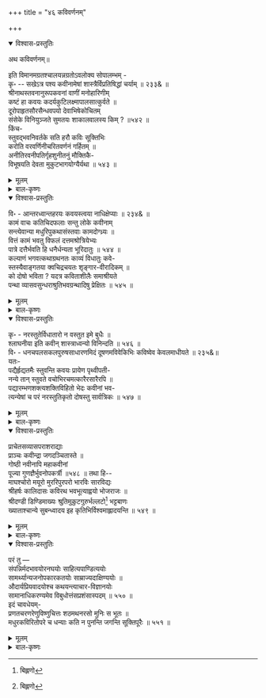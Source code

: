 +++
title = "४६ कविवर्णनम्"

+++

<details open><summary>विश्वास-प्रस्तुतिः</summary>

अथ कविवर्णनम्॥

इति विमानमग्रतश्चालयन्नग्रतोऽवलोक्य सोपालम्भम् -   
कृ॰ -- सखेऽत्र पश्य कवीनामेषां शास्त्रैर्विप्रतिषिद्धां चर्याम् ॥ २३३& ॥   
श्रीनाथस्तवनानुरूपकवनां वाणीं मनोहारिणीम्   
कष्टं हा कवयः कदर्यकुटिलक्ष्मापालसात्कुर्वते ॥   
दूरोपाहृतसौरसैन्धवपयो देवाभिषेकोचितम्   
संसेके विनियुञ्जते सुमतयः शाकालवालस्य किम् ? ॥५४२ ॥   
किंच-   
स्तुवद्भवनिवर्तके सति हरौ कविः सूक्तिभिः   
करोति वरवर्णिनीचरितवर्णनं गर्हितम् ॥   
अनीतिरवनीपतिर्गृहशुनीतनुं मौक्तिकै-   
विभूषयति देवता मुकुटभागयोग्यैर्यथा ॥ ५४३ ॥
</details>

<details><summary>मूलम्</summary>

अथ कविवर्णनम्॥

इति विमानमग्रतश्चालयन्नग्रतोऽवलोक्य सोपालम्भम् -   
कृ॰ -- सखेऽत्र पश्य कवीनामेषां शास्त्रैर्विप्रतिषिद्धां चर्याम् ॥ २३३& ॥   
श्रीनाथस्तवनानुरूपकवनां वाणीं मनोहारिणीम्   
कष्टं हा कवयः कदर्यकुटिलक्ष्मापालसात्कुर्वते ॥   
दूरोपाहृतसौरसैन्धवपयो देवाभिषेकोचितम्   
संसेके विनियुञ्जते सुमतयः शाकालवालस्य किम् ? ॥५४२ ॥   
किंच-   
स्तुवद्भवनिवर्तके सति हरौ कविः सूक्तिभिः   
करोति वरवर्णिनीचरितवर्णनं गर्हितम् ॥   
अनीतिरवनीपतिर्गृहशुनीतनुं मौक्तिकै-   
विभूषयति देवता मुकुटभागयोग्यैर्यथा ॥ ५४३ ॥
</details>

<details><summary>बाल-कृष्णः</summary>

अथ कविवर्णनं सूचयितुमवतारयति - इतीति । सोपालम्भं सनिन्दम् ॥

सख इति । हे सखे विश्वावसो ! अत्रास्मिन् देशे एषां कवीनां शास्त्रैर्विप्रतिषिद्धां निषिद्धां चर्यमाचारं पश्यावलोकय ॥ २३३& ॥

श्रीनाथेति । श्रीनाथस्य भगवतो लक्ष्मीपतेः स्तवने स्तुतौ अनुरूपं योग्यं कवनं शब्दनिवेशनचातुर्य यस्याः सा तां अत एव मनोहारिणीं सहृदयजनचित्ताकर्षिणीं वाणीम् एते कवयः कदर्याः कृपणाः "कदर्ये कृपण क्षुद्र किंपचान - मितंपचाः ।" इत्यमरः । कुटिलाः वक्रान्तःकरणाश्च ये क्ष्मापाला भूपालास्तेषां अधीनां कुर्बते कुर्वन्ति । हा कष्टमिति खेदे । एतदेव दृष्टान्तेन द्रढयति--दूरोपाहतेति । दूरात् शतशो योजन प्रदेशात् उपाहृतमानीतं सुरसिन्धोः गङ्गायाः इदं सौरसैन्धवं यत् पयः उदकं तत् अत एव देवस्य श्रीसेतुबन्धरामेश्वरादेः अभिषेके उचितं योग्यं सुमतयः सुबुद्धयो जनाः शाकस्य शाकवृक्षस्य आलवालं तस्य संसेके निषेचने विनियुञ्जते उपयुञ्जते किम् ? अपि तु नैवेत्यर्थः ॥ ५४२ ॥

स्तुवदिति । स्तुवतां स्तुतिं कुर्वतां जनानां भवनिवर्तके संसारनिवर्तके हरौ विष्णौ सत्यपि कविः सूक्तिभिः मधुरवाणीभिः गर्हितं सद्भिर्निन्द्यं वरवर्णिन्याः स्त्रियाश्चरितस्य वर्णनं नेत्र-वदनाद्यवयवप्रशंसारूपं करोति । किंच कतिपये कवयः प्रत्यक्षं प्रन्थारम्भे मङ्गलादौ श्रीहरि - शिवादिवर्णनप्रसङ्गेऽपि व्रीडावहशृङ्गारादिवर्णनेन निजां वाणीं दूषयन्ति वास्तविकेश्वरसामर्थ्यं निह्नुवते च । यथा भट्टनारायणेन वेणीसंहारनाटके मङ्गलाचरणतृतीयपद्ये 'उत्तिष्ठन्त्या रतान्ते भरमुरगपतौ -' इत्यादिना भगवत्या लक्ष्म्याः संभोगोत्थानं वर्णितं, तत्किं भगवत्याः अन्यन्निरवद्यं माननीयं च चरित्रं नासीदेव ? परं तु तदेषां विषयवासनामलिनान्तःकरणानां कवीनां मनः कुतः प्रवेष्टुं शक्नोति ? इत्यलमप्रस्तुतप्रवचनेन । अत्रापि दृष्टान्तमाह- अनीतिः नयशिक्षणरहितः अवनीपती राजा यथा देवतानां मुकुटस्य किरीटस्य भागेषु प्रान्तेषु योग्यैरुचितैः, खचितुमिति शेषः । मौक्तिकैः गृहे पालितायाः शुन्याः तनुं शरीरं विभूषयति । तथैवैतेषां कवीनां कृतिरिति भावः ॥ ५४३ ॥
</details>

<details open><summary>विश्वास-प्रस्तुतिः</summary>

वि॰ - आन्तरध्वान्तहरयः कवयस्त्वया नाधिक्षेप्याः ॥ २३४& ॥   
कामं वाचः कतिचिदफलाः सन्तु लोके कवीनाम्   
सन्त्येवान्या मधुरिपुकथासंस्तवाः कामदोग्ध्र्यः ॥   
वित्तं कामं भवतु विफलं दत्तमश्रोत्रियेभ्यः   
पात्रे दत्तैर्भवति हि धनैर्धन्यता भूरिदातुः ॥ ५४४ ॥   
कल्याणं भगवत्कथाग्रथनतः काव्यं विधातुः कवे-   
स्तस्यैवाङ्गतया क्वचिद्रचयतः शृङ्गार-वीरादिकम् ॥   
को दोषो भविता ? यदत्र कविताशीलैः समाश्रीयते   
पन्था व्यासवसुन्धराश्रुतिभवग्रन्थादिषु प्रेक्षितः ॥ ५४५ ॥

</details>

<details><summary>मूलम्</summary>

वि॰ - आन्तरध्वान्तहरयः कवयस्त्वया नाधिक्षेप्याः ॥ २३४& ॥   
कामं वाचः कतिचिदफलाः सन्तु लोके कवीनाम्   
सन्त्येवान्या मधुरिपुकथासंस्तवाः कामदोग्ध्र्यः ॥   
वित्तं कामं भवतु विफलं दत्तमश्रोत्रियेभ्यः   
पात्रे दत्तैर्भवति हि धनैर्धन्यता भूरिदातुः ॥ ५४४ ॥   
कल्याणं भगवत्कथाग्रथनतः काव्यं विधातुः कवे-   
स्तस्यैवाङ्गतया क्वचिद्रचयतः शृङ्गार-वीरादिकम् ॥   
को दोषो भविता ? यदत्र कविताशीलैः समाश्रीयते   
पन्था व्यासवसुन्धराश्रुतिभवग्रन्थादिषु प्रेक्षितः ॥ ५४५ ॥

</details>

<details><summary>बाल-कृष्णः</summary>

आन्तरेति । आन्तरस्य मनोगतस्य ध्वान्तस्य अन्धकारस्य अज्ञानरूपस्येत्यर्थः । हरयः सूर्याः तत्सदृशा इत्यर्थः । कवयस्त्वया नाधिक्षेप्या न निन्दनीयाः ॥ २३४& ॥

उक्तमेव स्पष्टयति- काममिति । लोके कवीनां कतिचित् वाचः वाण्यः श्रीवर्णनादिरूपाः कामं अफलाः निष्फलाः सन्तु । नैतादृशः सर्वा अपीत्यर्थः । किंतु अन्याः स्त्री-राजादिवर्णनादितराः मधुरिपोः श्रीकृष्णस्य कथायाः संस्तवः सम्यक्-स्तुतिः यासु ताः अत एव कामदोग्ध्र्यः अभीष्टसद्गत्यादिप्रदात्र्यः वाचः सन्त्येव । अत्रैतादृशो वाचः कालिदासस्य रघुवंश-कुमारसंभवादिकाः, माघस्य शिशुपालवधादिरूपाः, भवभूतेरुत्तररामचरित्रादयश्चोह्याः । अत्रार्थान्तरं न्यस्यति- अश्रोत्रियेभ्यः अवैदिकेभ्यः अर्थात् कुपात्रेभ्यः दत्तं स्वत्वत्यागपूर्वकं परस्वत्वोत्पादनपूर्वकं च समर्पितं वित्तं द्रव्यं कामं विफलं भवतु । किंतु पात्रे सत्पात्रे अग्नि. होत्रादिसंपन्ने दत्तैः समर्पितैः धनैः भूरिदातुः अतिशयदानकर्तुः पुरुषस्य धन्यता पुण्यवत्ता भवति हि एव ॥ ५४४ ॥

' स्तुवद्भवनिवर्तके --' इत्यादिनोक्तं स्त्रीवर्णनरूपं दोषमुद्धारयन्नाह - कल्याणमिति । भगवतः श्रीविष्णोः कथानां राम-कृष्णाद्यवतारचरित्राणां ग्रथनतः रचनया कल्याणं निःश्रेयसकरं काव्यं रघुवंश - कुमारसंभव - शिशुपालवध - किरातार्जुनीयादिकं शाकुन्तल - महावीरचरितोत्तररामचरितादिनाटकरूपं च विधातुः कर्तुः कवेः कालिदास-माघ- भारवि भवभूत्यादेः, तस्य काव्यस्यैवाङ्गतया यत्किंचिदंशरूपत्वेन क्वचित् विवाहादिप्रसङ्गे दम्पतीसमागमादिप्रसङ्गे वा, न तु सर्वत्र । यथा रघुवंशे इन्दुमत्याः वर्णनं, कुमारसंभवे भगवत्याः पार्वत्याश्च वर्णनं, सर्वतो वीररसप्रधाने वेणीसंहारनाटके च भानुमत्यादिवर्णनं चेत्यादिकं यथायथमूह्यम् । शृङ्गारः वीरश्च तौ आदी यस्मिन् तदादिकं रसं, आदिशब्दात् करुणाद्भुतादेर्ग्रहणम् । रचयतः को दोषो भविता भविष्यति ? नैवायं संप्रदायः आधुनिककवीनामेव, किंतु प्राचीनानामपीत्याह-यत् यस्मात् अत्र लोके कविताशीलैः काव्यकर्तृभिः व्यासः पाराशरः वसुंधराश्रुतिः पृथिव्याः श्रवणेन्द्रियं लक्षणया वल्मीकं तत्र भवो वाल्मीकिश्च तयोर्ग्रन्थादिषु महाभारत - भागवत - रामायणादिपुराणग्रन्थेषु प्रेक्षितोऽवलोकितः पन्थाः क्वचिदङ्गतया शृङ्गारादिवर्णनरूपः, यथा महाभारते द्रौपद्यादिसमागमवर्णनं, भागवते च श्रीकृष्ण - गोपिकारासक्रीडादिवर्णनं, रामायणे सीतावर्णनादिकं च ज्ञेयम् । समाश्रीयते स्वीक्रियते । न तु स्वकपोलकल्पित इति भावः ॥ ५४५ ॥

</details>

<details open><summary>विश्वास-प्रस्तुतिः</summary>

कृ॰ - नरस्तुतेर्विधातारो न वस्तुत इमे बुधैः ॥   
श्लाघनीया इति कवीन् शास्त्राध्वन्यो विनिन्दति ॥ ५४६ ॥   
वि॰ - धनचपलसकलपुरुषसाधारणमिदं दूषणमविवेकिभिः कविष्वेव केवलमाधीयते ॥ २३५&॥   
यतः-   
पद्यैर्हृद्यतमैः स्तुवन्ति कवयः प्रायेण पृथ्वीपती-   
नन्ये तान् स्तुवते वचोभिरचमत्कारैरसारैरपि ॥   
पद्यारम्भणशक्त्यशक्तिविहितो भेदः कवीनां भव-   
त्यन्येषां च परं नरस्तुतिकृतो दोषस्तु सार्वत्रिकः ॥ ५४७ ॥
</details>

<details><summary>मूलम्</summary>

कृ॰ - नरस्तुतेर्विधातारो न वस्तुत इमे बुधैः ॥   
श्लाघनीया इति कवीन् शास्त्राध्वन्यो विनिन्दति ॥ ५४६ ॥   
वि॰ - धनचपलसकलपुरुषसाधारणमिदं दूषणमविवेकिभिः कविष्वेव केवलमाधीयते ॥ २३५&॥   
यतः-   
पद्यैर्हृद्यतमैः स्तुवन्ति कवयः प्रायेण पृथ्वीपती-   
नन्ये तान् स्तुवते वचोभिरचमत्कारैरसारैरपि ॥   
पद्यारम्भणशक्त्यशक्तिविहितो भेदः कवीनां भव-   
त्यन्येषां च परं नरस्तुतिकृतो दोषस्तु सार्वत्रिकः ॥ ५४७ ॥

</details>


<details><summary>बाल-कृष्णः</summary>

पुनरपि दूषयति- नरेति । नरस्य मनुष्यस्य राजादेः स्तुतेः स्तवस्य विधातारः कर्तारः इमे कवयः, अत एव वस्तुतः तत्त्वतः बुधैः पण्डितैः न श्लाघनीयाः न प्रशंसनीयाः । इति हेतोः कवीन् शास्त्राध्वन्यः शास्त्रपथिकः " अध्वनो यत्खौ " इति सूत्रेण 'अलं गच्छति' इत्यर्थे यत् प्रत्ययः । शास्त्रोक्तमार्गेण गन्तेत्यर्थः । विनिन्दति ॥ ५४६ ॥

धनेति । धने द्रव्यसंपादने चपला आसक्ता ये सकलाः सर्वेऽपि पुरुषाः कवयः तदन्ये च तेषां साधारणं समानमिदं नरस्तवनरूपं दूषणं, परं तु अविवेकिभिः अविचारिभिः केवलं कविष्वेव, न त्वन्येषु आधीयते आरोप्यते ॥ २३५& ॥

पद्यैरिति । कवयः हृद्यतमैः अतिमनोहरैः रसालंकारादिपरिपूर्णत्वेनेत्यर्थः । पद्यैः श्लोकैः पृथ्वीपतीन् राज्ञः प्रायेण स्तुवन्ति । प्रायग्रहणात् केचित् पद्यादिरचनप्रयत्नं विनैव स्तुवन्तीति ज्ञेयम् । अन्ये च तान् राज्ञः अचमत्कारैः उपमाद्यलंकाराभावात् आह्लादजननासमर्थैः अत एव असारैरपि वचोभिर्भाषणैः स्तुवते तेषां स्तुतिं कुर्वन्ति । उभयोस्तारतम्यमाह--पद्यानां श्लोकानां आरम्भणे करणे शक्तिः सामर्थ्य अशक्तिरसामर्थ्य च ताभ्यां विहितः कृतः कवीनां अन्येषां च मध्ये भेदः विशेषः अस्ति । परंतु नरस्तुतिकृतो दोषस्तु सर्वत्र कवि - तदितर- धनचपलजनेषु भवतीति सार्वत्रिक एव न तु कवीनामेवायं दोषः प्रत्युत चमत्कारजनितो गुण एव संभवतीति ॥ ५४७ ॥
</details>

<details open><summary>विश्वास-प्रस्तुतिः</summary>

प्राचेतसव्यासपराशराद्याः   
प्राञ्चः कवीन्द्रा जगदञ्चितास्ते ॥   
गोष्ठी नवीनापि महाकवीनां   
पूज्या गुणज्ञैर्भुवनोपकर्त्री ॥५४८ ॥ तथा हि--   
माघश्चोरो मयूरो मुररिपुरपरो भारविः सारविद्यः   
श्रीहर्षः कालिदासः कविरथ भवभूत्याह्वयो भोजराजः ॥   
श्रीदण्डी डिण्डिमाख्यः श्रुतिमुकुटगुरुर्भल्लटो[^713] भट्टबाणः   
ख्याताश्चान्ये सुबन्ध्वादय इह कृतिभिर्विश्वमाह्लादयन्ति ॥ ५४९ ॥

[^713]:
     बिह्लणो
</details>

<details><summary>मूलम्</summary>

प्राचेतसव्यासपराशराद्याः   
प्राञ्चः कवीन्द्रा जगदञ्चितास्ते ॥   
गोष्ठी नवीनापि महाकवीनां   
पूज्या गुणज्ञैर्भुवनोपकर्त्री ॥५४८ ॥ तथा हि--   
माघश्चोरो मयूरो मुररिपुरपरो भारविः सारविद्यः   
श्रीहर्षः कालिदासः कविरथ भवभूत्याह्वयो भोजराजः ॥   
श्रीदण्डी डिण्डिमाख्यः श्रुतिमुकुटगुरुर्भल्लटो[^713] भट्टबाणः   
ख्याताश्चान्ये सुबन्ध्वादय इह कृतिभिर्विश्वमाह्लादयन्ति ॥ ५४९ ॥

[^713]:
     बिह्लणो
</details>

<details><summary>बाल-कृष्णः</summary>

,

प्राचेतसेति । प्राचेतसः वाल्मीकिः, व्यासः सत्यवतीसुतः, पराशरश्च ते आयाः प्रथमाः येषु ते प्राञ्चः प्राचीनाः अत एव कवीन्द्राः कविषु श्रेष्ठाः ते प्रसिद्धाः जगति अञ्चिताः पूज्याः, आसन्निति शेषः । तथा तत्पथसमाश्रयणात् नवीना अर्वाचीनापि भुवनोपकर्त्री, विविध सृष्टपदार्थगुणदोषवर्णनेनेति शेषः । महाकवीनां कालिदासादीनां गोष्टी सभा " समज्या परिषद्गोष्ठी सभा - " इत्यमरः । गुणज्ञैः जनैः पूज्या माननीया ॥ ५४८ ॥

'कवीनां नवीनापि गोष्टी पूज्या' इत्युक्तं तदन्तर्भूतानेव कांश्चित् प्रसिद्धान् नामतो निर्दिशति - माघ इति । माघः एतन्नामा कविः शिशुपालवधाख्यकाव्यकर्ता, चोरः एतन्नामा कविः, अस्यैव विल्हण इति नामान्तरं श्रूयते । एतद्विषये अत्रत्यमुद्रितपुस्तके टिप्पण्यामेवं वृत्तान्त उपलभ्यते — 'चोरपञ्चाशिकाभिधमेकं काव्यमनेन कविना राजाज्ञैकविधेयराजपुरुष करिष्यमाणशूलारोपणप्राक्कालिकतद्वञ्चनलब्धावसरे कालचौरत्वापदेशेन निमित्तेन विरचितम्' इति । मयूरः, मुररिपुर्मुरारिनामा कविः अनर्घराघवनाटककर्ता, अपरः एभ्यः अन्यः यः सारवित् काव्यनिर्माणसामग्रीभूतसाहित्यालंकारादितत्त्वज्ञः भारविनामा किरातार्जुनीयादिकाव्यनि- र्माता, श्रीहर्षः वत्सराजचरितादिकर्ता, कालिदासः कविकुलगुरुत्वेन प्रसिद्धः रघुवंशकुमारसंभव मेघदूतादिकाव्यानां, अभिज्ञानशाकुन्तलविक्रमोर्वशीयादिनाटकानां च निर्माता, अत एवायं प्रथमं ग्रथितुं योग्यः कविमालिकायां परं छन्दोऽनुरोधान्न तथा कृतमिति बोध्यम् । अथ भवभूतिरिति आह्वयो नाम यस्य सः कविः मालती- माधव-उत्तररामचरितादिनाटककर्ता, भोजराजः प्रसिद्धः, श्रीदण्डी दशकुमारचरितादिकर्ता डिण्डिमाख्यः, श्रुतिमुकुटगुरुर्वेदान्ताचार्यः, भल्लटः, भट्टबाणः, कादम्बर्यादिग्रन्थकर्ता च, अन्ये उक्तेभ्य इतरे सुबन्ध्वादयः कवयः, आदिशब्देन जयदेवादिग्रहणम् । ख्याताः प्रसिद्धाः सन्ति । ते कृतिभिः उपरिनिर्दिष्टस्वविरचितकाव्य-नाटकादिग्रन्थैः इह लोके विश्वं आह्लादयन्ति आनन्दयन्ति ॥ ५४९ ॥
</details>

<details open><summary>विश्वास-प्रस्तुतिः</summary>

परं तु —   
संपन्निर्मदभावयोरनघयोः साहित्यपाण्डित्ययोः   
सामर्थ्यान्यजनोपकारकतयोः साम्राज्यदाक्षिण्ययोः ॥   
औदार्यप्रियवादयोश्च कथयन्त्याचार-विज्ञानयोः   
सामानाधिकरण्यमेव विबुधोत्तंसप्रशंसास्पदम् ॥ ५५० ॥   
इदं चावधेयम्-   
प्रणतचरणरेणुविष्णुचित्तः शठमथनरसो मुनिः स भूतः ॥   
मधुरकविरितोपरे च धन्याः कति न पुनन्ति जगन्ति सूक्तिपूरैः ॥ ५५१ ॥
</details>

<details><summary>मूलम्</summary>

परं तु —   
संपन्निर्मदभावयोरनघयोः साहित्यपाण्डित्ययोः   
सामर्थ्यान्यजनोपकारकतयोः साम्राज्यदाक्षिण्ययोः ॥   
औदार्यप्रियवादयोश्च कथयन्त्याचार-विज्ञानयोः   
सामानाधिकरण्यमेव विबुधोत्तंसप्रशंसास्पदम् ॥ ५५० ॥   
इदं चावधेयम्-   
प्रणतचरणरेणुविष्णुचित्तः शठमथनरसो मुनिः स भूतः ॥   
मधुरकविरितोपरे च धन्याः कति न पुनन्ति जगन्ति सूक्तिपूरैः ॥ ५५१ ॥
</details>

<details><summary>बाल-कृष्णः</summary>

को वैतेषां कृतिभिर्जनानां लाभः इत्यपेक्षायामाह — परं त्विति । तुर्विरोधसूचकः । तेन तत्कृतिषु वक्ष्यमाणप्रकारेण वर्णनमपेक्षितमिति तदर्थः ।

संपदिति । अनघयोर्निर्दोषयोः, एतत्प्रतिषष्ठ्यन्तं योजनीयम् । संपदः भावः लक्ष्म्याः सत्ता निर्मदस्य अहंकारराहित्यस्य भावश्च तयोः, भावशब्दस्य द्वन्द्वान्ते श्रूयमाणत्वात् प्रत्येकं संबन्धः । साहित्यं काव्यालंकारादिज्ञानं, पाण्डित्यं तर्कादिशास्त्रेषु प्रावीण्यं तयोः, सामर्थ्य परपराभवशक्तत्वं अन्यजनेषु उपकारकता च तयोः, साम्राज्यं सार्वभौमत्वं दाक्षिण्यं सरलत्वं च तयोः, औदार्य दातृत्वं प्रियवादः प्रियभाषणं च तयोः, आचारः शास्त्रोक्ताचरणं विज्ञानं शास्त्रज्ञानं च तयोश्च सामानाधिकरण्यमेकत्र स्थितिमेव विबुधोत्तंसानां ज्ञानिश्रेष्ठानां प्रशंसायाः स्तुतेः आस्पदं स्थानं कथयन्ति । जना इति शेषः ॥ ५५० ॥

प्रणतेति । प्रणताः प्रकर्षेण नमस्कृताः अर्थाद्भक्तैः चरणरेणवः पादपांसवो यस्य सः तथाभूतः स चासौ विष्णुश्च भगवान् तस्मिन् चित्तं यस्य सः सततं विष्णुध्यानतत्पर इत्यर्थः । शठानां कपटवादिनां मथने पराजये रस उल्लासो यस्य सः, सः प्रसिद्धः मुनिः मधुरकविः श्रीशठकोपमुनिरित्यर्थः । तस्यैवेदं नामान्तरमिति भाति । भूतः जातः । इतः श्रीशठकोपमुनेः अपरे अन्ये तत्तद्देशभाषायां काव्यनिर्मातारः ज्ञानेश्वर - एकनाथ -तुलसीदास श्रीधर - नामदेव-तुकाराम - वामनादयः धन्याः पुण्यवन्तः सन्तः सूक्तीनां मधुरभाषणानां अर्थात् भावार्थदीपिकादिरूपाणां पूरैः प्रवाहैः कति जगन्ति लोकान् न पुनन्ति ? अपि तु बहव एतादृशः सन्तीत्यर्थः ॥५५१॥
</details>



